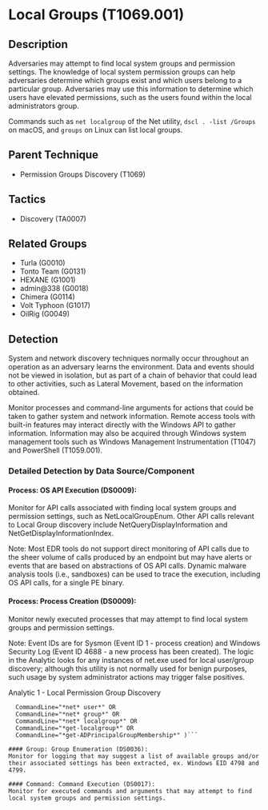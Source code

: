 # Local Groups (T1069.001)

## Description
Adversaries may attempt to find local system groups and permission settings. The knowledge of local system permission groups can help adversaries determine which groups exist and which users belong to a particular group. Adversaries may use this information to determine which users have elevated permissions, such as the users found within the local administrators group.

Commands such as ```net localgroup``` of the Net utility, ```dscl . -list /Groups``` on macOS, and ```groups``` on Linux can list local groups.

## Parent Technique
- Permission Groups Discovery (T1069)

## Tactics
- Discovery (TA0007)

## Related Groups
- Turla (G0010)
- Tonto Team (G0131)
- HEXANE (G1001)
- admin@338 (G0018)
- Chimera (G0114)
- Volt Typhoon (G1017)
- OilRig (G0049)

## Detection
System and network discovery techniques normally occur throughout an operation as an adversary learns the environment. Data and events should not be viewed in isolation, but as part of a chain of behavior that could lead to other activities, such as Lateral Movement, based on the information obtained.

Monitor processes and command-line arguments for actions that could be taken to gather system and network information. Remote access tools with built-in features may interact directly with the Windows API to gather information. Information may also be acquired through Windows system management tools such as Windows Management Instrumentation (T1047) and PowerShell (T1059.001).

### Detailed Detection by Data Source/Component
#### Process: OS API Execution (DS0009): 
Monitor for API calls associated with finding local system groups and permission settings, such as NetLocalGroupEnum. Other API calls relevant to Local Group discovery include NetQueryDisplayInformation and NetGetDisplayInformationIndex.

Note: Most EDR tools do not support direct monitoring of API calls due to the sheer volume of calls produced by an endpoint but may have alerts or events that are based on abstractions of OS API calls. Dynamic malware analysis tools (i.e., sandboxes) can be used to trace the execution, including OS API calls, for a single PE binary. 

#### Process: Process Creation (DS0009): 
Monitor newly executed processes that may attempt to find local system groups and permission settings.

Note: Event IDs are for Sysmon (Event ID 1 - process creation) and Windows Security Log (Event ID 4688 - a new process has been created). The logic in the Analytic looks for any instances of net.exe used for local user/group discovery; although this utility is not normally used for benign purposes, such usage by system administrator actions may trigger false positives.

Analytic 1 - Local Permission Group Discovery

```(source="*WinEventLog:Microsoft-Windows-Sysmon/Operational" EventCode="1") OR (source="*WinEventLog:Security" EventCode="4688") Image="net.exe" AND (
  CommandLine="*net* user*" OR
  CommandLine="*net* group*" OR
  CommandLine="*net* localgroup*" OR
  CommandLine="*get-localgroup*" OR
  CommandLine="*get-ADPrincipalGroupMembership*" )```

#### Group: Group Enumeration (DS0036): 
Monitor for logging that may suggest a list of available groups and/or their associated settings has been extracted, ex. Windows EID 4798 and 4799.

#### Command: Command Execution (DS0017): 
Monitor for executed commands and arguments that may attempt to find local system groups and permission settings.


